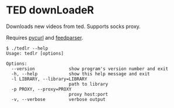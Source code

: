 # TED downLoadeR

Downloads new videos from ted. Supports socks proxy.

Requires [pycurl](http://pycurl.sourceforge.net/) and [feedparser](http://code.google.com/p/feedparser/).

    $ ./tedlr --help
    Usage: tedlr [options]

    Options:
      --version             show program's version number and exit
      -h, --help            show this help message and exit
      -l LIBRARY, --library=LIBRARY
                            path to library
      -p PROXY, --proxy=PROXY
                            proxy host:port
      -v, --verbose         verbose output

